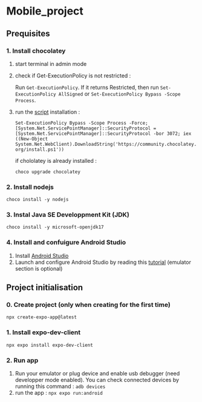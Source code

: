 # Mobile_project

 ## Prequisites

 ### 1. Install chocolatey

 1. start terminal in admin mode
 2. check if Get-ExecutionPolicy is not restricted :

    Run ```Get-ExecutionPolicy```. If it returns Restricted, then run ```Set-ExecutionPolicy AllSigned``` or ```Set-ExecutionPolicy Bypass -Scope Process```.
 3. run the [script](https://community.chocolatey.org/install.ps1) installation :

    ```Set-ExecutionPolicy Bypass -Scope Process -Force; [System.Net.ServicePointManager]::SecurityProtocol = [System.Net.ServicePointManager]::SecurityProtocol -bor 3072; iex ((New-Object System.Net.WebClient).DownloadString('https://community.chocolatey.org/install.ps1')) ```

    if chololatey is already installed :

    ```choco upgrade chocolatey```

 ### 2. Install nodejs

 ```choco install -y nodejs```

 ### 3. Instal Java SE Developpment Kit (JDK)

 ```choco install -y microsoft-openjdk17```

 ### 4. Install and confuigure Android Studio

 1. Install [Android Studio](https://developer.android.com/studio?hl=fr)
 2. Launch and configure Android Studio by reading this [tutorial](https://docs.expo.dev/workflow/android-studio-emulator/) (emulator section is optional)

 ## Project initialisation

 ### 0. Create project (only when creating for the first time)
 ```npx create-expo-app@latest```

 ### 1. Install expo-dev-client
 ```npx expo install expo-dev-client```

 ### 2. Run app

 1. Run your emulator or plug device and enable usb debugger (need developper mode enabled). You can check connected devices by running this command :
   ```adb devices```
 2. run the app :
   ```npx expo run:android```


